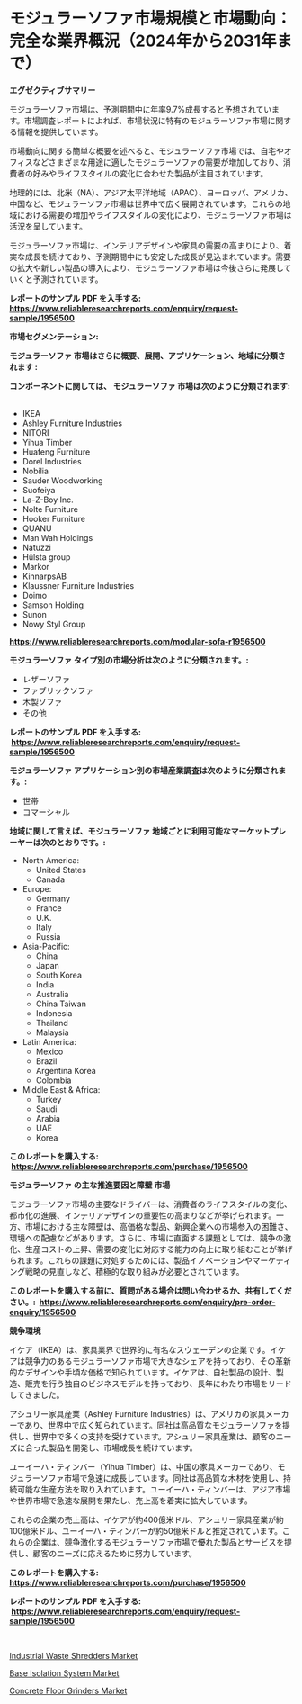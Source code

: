 <p><h1>モジュラーソファ市場規模と市場動向：完全な業界概況（2024年から2031年まで）</h1></p><p><strong>エグゼクティブサマリー</strong></p>
<p><p>モジュラーソファ市場は、予測期間中に年率9.7%成長すると予想されています。市場調査レポートによれば、市場状況に特有のモジュラーソファ市場に関する情報を提供しています。</p><p>市場動向に関する簡単な概要を述べると、モジュラーソファ市場では、自宅やオフィスなどさまざまな用途に適したモジュラーソファの需要が増加しており、消費者の好みやライフスタイルの変化に合わせた製品が注目されています。</p><p>地理的には、北米（NA）、アジア太平洋地域（APAC）、ヨーロッパ、アメリカ、中国など、モジュラーソファ市場は世界中で広く展開されています。これらの地域における需要の増加やライフスタイルの変化により、モジュラーソファ市場は活況を呈しています。</p><p>モジュラーソファ市場は、インテリアデザインや家具の需要の高まりにより、着実な成長を続けており、予測期間中にも安定した成長が見込まれています。需要の拡大や新しい製品の導入により、モジュラーソファ市場は今後さらに発展していくと予測されています。</p></p>
<p><strong>レポートのサンプル PDF を入手する: <a href="https://www.reliableresearchreports.com/enquiry/request-sample/1956500">https://www.reliableresearchreports.com/enquiry/request-sample/1956500</a></strong></p>
<p><strong>市場セグメンテーション:</strong></p>
<p><strong> モジュラーソファ 市場はさらに概要、展開、アプリケーション、地域に分類されます :</strong></p>
<p><strong>コンポーネントに関しては、 モジュラーソファ 市場は次のように分類されます: &nbsp;</strong></p>
<p><ul><li>IKEA</li><li>Ashley Furniture Industries</li><li>NITORI</li><li>Yihua Timber</li><li>Huafeng Furniture</li><li>Dorel Industries</li><li>Nobilia</li><li>Sauder Woodworking</li><li>Suofeiya</li><li>La-Z-Boy Inc.</li><li>Nolte Furniture</li><li>Hooker Furniture</li><li>QUANU</li><li>Man Wah Holdings</li><li>Natuzzi</li><li>Hülsta group</li><li>Markor</li><li>KinnarpsAB</li><li>Klaussner Furniture Industries</li><li>Doimo</li><li>Samson Holding</li><li>Sunon</li><li>Nowy Styl Group</li></ul></p>
<p><strong><a href="https://www.reliableresearchreports.com/modular-sofa-r1956500">https://www.reliableresearchreports.com/modular-sofa-r1956500</a></strong></p>
<p><strong> モジュラーソファ タイプ別の市場分析は次のように分類されます。:</strong></p>
<p><ul><li>レザーソファ</li><li>ファブリックソファ</li><li>木製ソファ</li><li>その他</li></ul></p>
<p><strong>レポートのサンプル PDF を入手する: &nbsp;<a href="https://www.reliableresearchreports.com/enquiry/request-sample/1956500">https://www.reliableresearchreports.com/enquiry/request-sample/1956500</a></strong></p>
<p><strong> モジュラーソファ アプリケーション別の市場産業調査は次のように分類されます。:</strong></p>
<p><ul><li>世帯</li><li>コマーシャル</li></ul></p>
<p><strong>地域に関して言えば、モジュラーソファ 地域ごとに利用可能なマーケットプレーヤーは次のとおりです。:</strong></p>
<p><ul>
    <li>
        North America:
        <ul>
            <li>United States</li>
            <li>Canada</li>
        </ul>
    </li>
    <li>
        Europe:
        <ul>
            <li>Germany</li>
            <li>France</li>
            <li>U.K.</li>
            <li>Italy</li>
            <li>Russia</li>
        </ul>
    </li>
    <li>
        Asia-Pacific:
        <ul>
            <li>China</li>
            <li>Japan</li>
            <li>South Korea</li>
            <li>India</li>
            <li>Australia</li>
            <li>China Taiwan</li>
            <li>Indonesia</li>
            <li>Thailand</li>
            <li>Malaysia</li>
        </ul>
    </li>
    <li>
        Latin America:
        <ul>
            <li>Mexico</li>
            <li>Brazil</li>
            <li>Argentina Korea</li>
            <li>Colombia</li>
        </ul>
    </li>
    <li>
        Middle East & Africa:
        <ul>
            <li>Turkey</li>
            <li>Saudi</li>
            <li>Arabia</li>
            <li>UAE</li>
            <li>Korea</li>
        </ul>
    </li>
    </ul></p>
<p><strong>このレポートを購入する: &nbsp;<a href="https://www.reliableresearchreports.com/purchase/1956500">https://www.reliableresearchreports.com/purchase/1956500</a></strong></p>
<p><strong>モジュラーソファ の主な推進要因と障壁 市場</strong></p>
<p><p>モジュラーソファ市場の主要なドライバーは、消費者のライフスタイルの変化、都市化の進展、インテリアデザインの重要性の高まりなどが挙げられます。一方、市場における主な障壁は、高価格な製品、新興企業への市場参入の困難さ、環境への配慮などがあります。さらに、市場に直面する課題としては、競争の激化、生産コストの上昇、需要の変化に対応する能力の向上に取り組むことが挙げられます。これらの課題に対処するためには、製品イノベーションやマーケティング戦略の見直しなど、積極的な取り組みが必要とされています。</p></p>
<p><strong>このレポートを購入する前に、質問がある場合は問い合わせるか、共有してください。:&nbsp; <a href="https://www.reliableresearchreports.com/enquiry/pre-order-enquiry/1956500">https://www.reliableresearchreports.com/enquiry/pre-order-enquiry/1956500</a></strong></p>
<p><strong>競争環境</strong></p>
<p><p>イケア（IKEA）は、家具業界で世界的に有名なスウェーデンの企業です。イケアは競争力のあるモジュラーソファ市場で大きなシェアを持っており、その革新的なデザインや手頃な価格で知られています。イケアは、自社製品の設計、製造、販売を行う独自のビジネスモデルを持っており、長年にわたり市場をリードしてきました。</p><p>アシュリー家具産業（Ashley Furniture Industries）は、アメリカの家具メーカーであり、世界中で広く知られています。同社は高品質なモジュラーソファを提供し、世界中で多くの支持を受けています。アシュリー家具産業は、顧客のニーズに合った製品を開発し、市場成長を続けています。</p><p>ユーイーハ・ティンバー（Yihua Timber）は、中国の家具メーカーであり、モジュラーソファ市場で急速に成長しています。同社は高品質な木材を使用し、持続可能な生産方法を取り入れています。ユーイーハ・ティンバーは、アジア市場や世界市場で急速な展開を果たし、売上高を着実に拡大しています。</p><p>これらの企業の売上高は、イケアが約400億米ドル、アシュリー家具産業が約100億米ドル、ユーイーハ・ティンバーが約50億米ドルと推定されています。これらの企業は、競争激化するモジュラーソファ市場で優れた製品とサービスを提供し、顧客のニーズに応えるために努力しています。</p></p>
<p><strong>このレポートを購入する: &nbsp; <a href="https://www.reliableresearchreports.com/purchase/1956500">https://www.reliableresearchreports.com/purchase/1956500</a></strong></p>
<p><strong>レポートのサンプル PDF を入手する: &nbsp;<a href="https://www.reliableresearchreports.com/enquiry/request-sample/1956500">https://www.reliableresearchreports.com/enquiry/request-sample/1956500</a></strong><strong></strong></p>
<p>&nbsp;</p>
<p><p><a href="https://github.com/kosella/Market-Research-Report-List-2/blob/main/industrial-waste-shredders-market.md">Industrial Waste Shredders Market</a></p><p><a href="https://github.com/kufem1/Market-Research-Report-List-2/blob/main/base-isolation-system-market.md">Base Isolation System Market</a></p><p><a href="https://github.com/nathandecarvalho/Market-Research-Report-List-2/blob/main/concrete-floor-grinders-market.md">Concrete Floor Grinders Market</a></p></p>